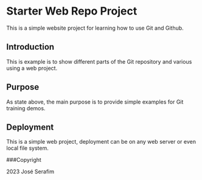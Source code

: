 # Starter Web Repo Project

This is a simple website project for learning how to use  Git and Github.

## Introduction

This is example is to show different parts of the Git repository and various using a web project.

## Purpose

As state above, the main purpose is to provide simple examples for Git training demos.

## Deployment

This is a simple web project, deployment can be on any web server or even local file system.

###Copyright

2023 José Serafim
